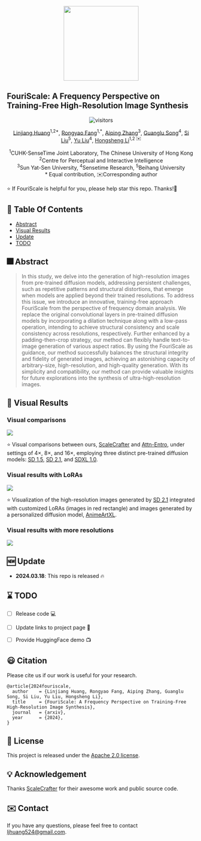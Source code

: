 <p align="center">
    <img src="assets/logo.png" width="200">
</p>

## FouriScale: A Frequency Perspective on Training-Free High-Resolution Image Synthesis

<div align="center">

<!-- - <a href="https://arxiv.org/abs/2203.02925"><img src="https://img.shields.io/badge/ArXiv-2203.02925-red"></a>  &nbsp;&nbsp;&nbsp;&nbsp;&nbsp; -->
<img src="https://visitor-badge.laobi.icu/badge?page_id=LeonHLJ/FouriScale" alt="visitors">
</p>

[Linjiang Huang](https://leonhlj.github.io/)<sup>1,2\*</sup>, [Rongyao Fang](https://scholar.google.com/citations?user=FtH3CW4AAAAJ&hl=zh-CN&oi=ao)<sup>1,\*</sup>, [Aiping Zhang]()<sup>3</sup>, [Guanglu Song]()<sup>4</sup>, [Si Liu]()<sup>5</sup>, [Yu Liu]()<sup>4</sup>, [Hongsheng Li](https://www.ee.cuhk.edu.hk/~hsli/)<sup>1,2 :envelope:</sup>

<sup>1</sup>CUHK-SenseTime Joint Laboratory, The Chinese University of Hong Kong<br><sup>2</sup>Centre for Perceptual and Interactive Intelligence<br><sup>3</sup>Sun Yat-Sen University, <sup>4</sup>Sensetime Research, <sup>5</sup>Beihang University<br>* Equal contribution, :envelope:Corresponding author
</div>

:star: If FouriScale is helpful for you, please help star this repo. Thanks!:hugs:

## :book: Table Of Contents

- [Abstract](#abstract)
- [Visual Results](#visual_results)
- [Update](#update)
- [TODO](#todo)
<!-- - [Installation](#installation)
- [Inference](#inference) -->

## <a name="abstract"></a>:fireworks: Abstract

> In this study, we delve into the generation of high-resolution images from pre-trained diffusion models, addressing persistent challenges, such as repetitive patterns and structural distortions, that emerge when models are applied beyond their trained resolutions. To address this issue, we introduce an innovative, training-free approach FouriScale from the perspective of frequency domain analysis.
We replace the original convolutional layers in pre-trained diffusion models by incorporating a dilation technique along with a low-pass operation, intending to achieve structural consistency and scale consistency across resolutions, respectively. Further enhanced by a padding-then-crop strategy, our method can flexibly handle text-to-image generation of various aspect ratios. By using the FouriScale as guidance, our method successfully balances the structural integrity and fidelity of generated images, achieving an astonishing capacity of arbitrary-size, high-resolution, and high-quality generation. With its simplicity and compatibility, our method can provide valuable insights for future explorations into the synthesis of ultra-high-resolution images.


## <a name="visual_results"></a>:eyes: Visual Results

<!-- <details close>
<summary>General Image Restoration</summary> -->
### Visual comparisons

<img src=assets/visualization_main.jpg>

:star: Visual comparisons between ours, [ScaleCrafter](https://github.com/YingqingHe/ScaleCrafter) and [Attn-Entro](https://arxiv.org/pdf/2306.08645.pdf), under settings of 4&times;, 8&times;, and 16&times;, employing three distinct pre-trained diffusion models: [SD 1.5](https://huggingface.co/runwayml/stable-diffusion-v1-5), [SD 2.1](https://huggingface.co/stabilityai/stable-diffusion-2-1-base), and [SDXL 1.0](https://huggingface.co/stabilityai/stable-diffusion-xl-base-1.0).

### Visual results with LoRAs

<img src=assets/LoRA.jpg>

:star: Visualization of the high-resolution images generated by [SD 2.1](https://huggingface.co/stabilityai/stable-diffusion-2-1-base) integrated with customized LoRAs (images in red rectangle) and images generated by a personalized diffusion model, [AnimeArtXL](https://civitai.com/models/117259/anime-art-diffusion-xl).

### Visual results with more resolutions

<img src=assets/more_resolution.jpg>

<!-- </details> -->

## <a name="update"></a>:new: Update

- **2024.03.18**: This repo is released :fire:
<!-- - [**History Updates** >]() -->


## <a name="todo"></a>:hourglass: TODO

- [ ] Release code :computer:
- [ ] Update links to project page :link:
- [ ] Provide HuggingFace demo :tv:


## :smiley: Citation

Please cite us if our work is useful for your research.

```
@article{2024fouriscale,
  author    = {Linjiang Huang, Rongyao Fang, Aiping Zhang, Guanglu Song, Si Liu, Yu Liu, Hongsheng Li},
  title     = {FouriScale: A Frequency Perspective on Training-Free High-Resolution Image Synthesis},
  journal   = {arxiv},
  year      = {2024},
}
```

## :notebook: License

This project is released under the [Apache 2.0 license](LICENSE).

## :bulb: Acknowledgement

Thanks [ScaleCrafter](https://github.com/YingqingHe/ScaleCrafter) for their awesome work and public source code.

## :envelope: Contact

If you have any questions, please feel free to contact ljhuang524@gmail.com.

